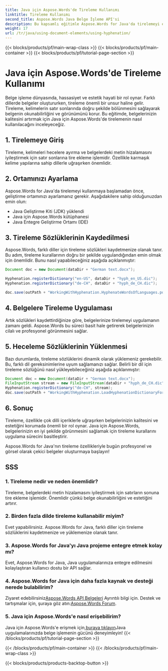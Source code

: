 ```yaml
---
title: Java için Aspose.Words'de Tireleme Kullanımı
linktitle: Tireleme Kullanımı
second_title: Aspose.Words Java Belge İşleme API'si
description: Bu kapsamlı eğitimle Aspose.Words for Java'da tirelemeyi etkili bir şekilde nasıl kullanacağınızı öğrenin. Belgenin okunabilirliğini bugün artırın!
weight: 17
url: /tr/java/using-document-elements/using-hyphenation/
---
```


{{< blocks/products/pf/main-wrap-class >}}
{{< blocks/products/pf/main-container >}}
{{< blocks/products/pf/tutorial-page-section >}}

# Java için Aspose.Words'de Tireleme Kullanımı


Belge işleme dünyasında, hassasiyet ve estetik hayati bir rol oynar. Farklı dillerde belgeler oluştururken, tireleme önemli bir unsur haline gelir. Tireleme, kelimelerin satır sonlarında doğru şekilde bölünmesini sağlayarak belgenin okunabilirliğini ve görünümünü korur. Bu eğitimde, belgelerinizin kalitesini artırmak için Java için Aspose.Words'de tirelemenin nasıl kullanılacağını inceleyeceğiz.

## 1. Tirelemeye Giriş

Tireleme, kelimeleri hecelere ayırma ve belgelerdeki metin hizalamasını iyileştirmek için satır sonlarına tire ekleme işlemidir. Özellikle karmaşık kelime yapılarına sahip dillerle uğraşırken önemlidir.

## 2. Ortamınızı Ayarlama

Aspose.Words for Java'da tirelemeyi kullanmaya başlamadan önce, geliştirme ortamınızı ayarlamanız gerekir. Aşağıdakilere sahip olduğunuzdan emin olun:

- Java Geliştirme Kiti (JDK) yüklendi
- Java için Aspose.Words kütüphanesi
- Java Entegre Geliştirme Ortamı (IDE)

## 3. Tireleme Sözlüklerinin Kaydedilmesi

Aspose.Words, farklı diller için tireleme sözlükleri kaydetmenize olanak tanır. Bu adım, tireleme kurallarının doğru bir şekilde uygulandığından emin olmak için önemlidir. Bunu nasıl yapabileceğiniz aşağıda açıklanmıştır:

```java
Document doc = new Document(dataDir + "German text.docx");

Hyphenation.registerDictionary("en-US", dataDir + "hyph_en_US.dic");
Hyphenation.registerDictionary("de-CH", dataDir + "hyph_de_CH.dic");

doc.save(outPath + "WorkingWithHyphenation.HyphenateWordsOfLanguages.pdf");
```

## 4. Belgelere Tireleme Uygulaması

Artık sözlükleri kaydettirdiğinize göre, belgelerinize tirelemeyi uygulamanın zamanı geldi. Aspose.Words bu süreci basit hale getirerek belgelerinizin cilalı ve profesyonel görünmesini sağlar.

## 5. Heceleme Sözlüklerinin Yüklenmesi

Bazı durumlarda, tireleme sözlüklerini dinamik olarak yüklemeniz gerekebilir. Bu, farklı dil gereksinimlerine uyum sağlamanızı sağlar. Belirli bir dil için tireleme sözlüğünü nasıl yükleyebileceğiniz aşağıda açıklanmıştır:

```java
Document doc = new Document(dataDir + "German text.docx");
FileInputStream stream = new FileInputStream(dataDir + "hyph_de_CH.dic");
Hyphenation.registerDictionary("de-CH", stream);
doc.save(outPath + "WorkingWithHyphenation.LoadHyphenationDictionaryForLanguage.pdf");
```

## 6. Sonuç

Tireleme, özellikle çok dilli içeriklerle uğraşırken belgelerinizin kalitesini ve estetiğini korumada önemli bir rol oynar. Java için Aspose.Words, belgelerinizin en iyi şekilde görünmesini sağlamak için tireleme kurallarını uygulama sürecini basitleştirir.

Aspose.Words for Java'nın tireleme özellikleriyle bugün profesyonel ve görsel olarak çekici belgeler oluşturmaya başlayın!

## SSS

### 1. Tireleme nedir ve neden önemlidir?

Tireleme, belgelerdeki metin hizalamasını iyileştirmek için satırların sonuna tire ekleme işlemidir. Önemlidir çünkü belge okunabilirliğini ve estetiğini artırır.

### 2. Birden fazla dilde tireleme kullanabilir miyim?

Evet yapabilirsiniz. Aspose.Words for Java, farklı diller için tireleme sözlüklerini kaydetmenize ve yüklemenize olanak tanır.

### 3. Aspose.Words for Java'yı Java projeme entegre etmek kolay mı?

Evet, Aspose.Words for Java, Java uygulamalarınıza entegre edilmesini kolaylaştıran kullanıcı dostu bir API sağlar.

### 4. Aspose.Words for Java için daha fazla kaynak ve desteği nerede bulabilirim?

 Ziyaret edebilirsiniz[Aspose.Words API Belgeleri](https://reference.aspose.com/words/java/) Ayrıntılı bilgi için. Destek ve tartışmalar için, şuraya göz atın:[Aspose.Words Forum](https://forum.aspose.com/).

### 5. Java için Aspose.Words'e nasıl erişebilirim?

 Java için Aspose.Words'e erişmek için,[buraya tıklayın](https://purchase.aspose.com/buy)Java uygulamalarınızda belge işlemenin gücünü deneyimleyin!
{{< /blocks/products/pf/tutorial-page-section >}}

{{< /blocks/products/pf/main-container >}}
{{< /blocks/products/pf/main-wrap-class >}}

{{< blocks/products/products-backtop-button >}}

